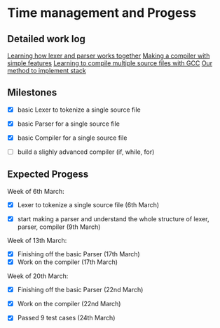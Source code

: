 #  Time management and Progess

## Detailed work log
[Learning how lexer and parser works together](./understandlexerparser.md)
[Making a compiler with simple features](./c_small.md)
[Learning to compile multiple source files with GCC](./gcctest.md)
[Our method to implement stack](./function_compilation.md)
<br>

## Milestones

- [x] basic Lexer to tokenize a single source file
- [x] basic Parser for a single source file
- [x] basic Compiler for a single source file
- [ ] build a slighly advanced compiler (if, while, for)



## Expected Progess

Week of 6th March:
- [x] Lexer to tokenize a single source file    (6th March)    
- [x] start making a parser and understand the whole structure of lexer, parser, compiler   (9th March) 


Week of 13th March:
- [x] Finishing off the basic Parser (17th March)
- [X] Work on the compiler  (17th March)

Week of 20th March:
- [x] Finishing off the basic Parser (22nd March)
- [x] Work on the compiler  (22nd March)
- [x] Passed 9 test cases   (24th March)

